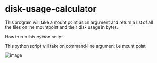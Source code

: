 # disk-usage-calculator
This program will take a mount point as an argument and return a list of all the files on the mountpoint and their disk usage in bytes.

How to run this python script


This python script will take on command-line argument i.e mount point

![image](https://user-images.githubusercontent.com/25560217/50039490-69491f80-0059-11e9-8c0e-aa201e4cca69.png)

